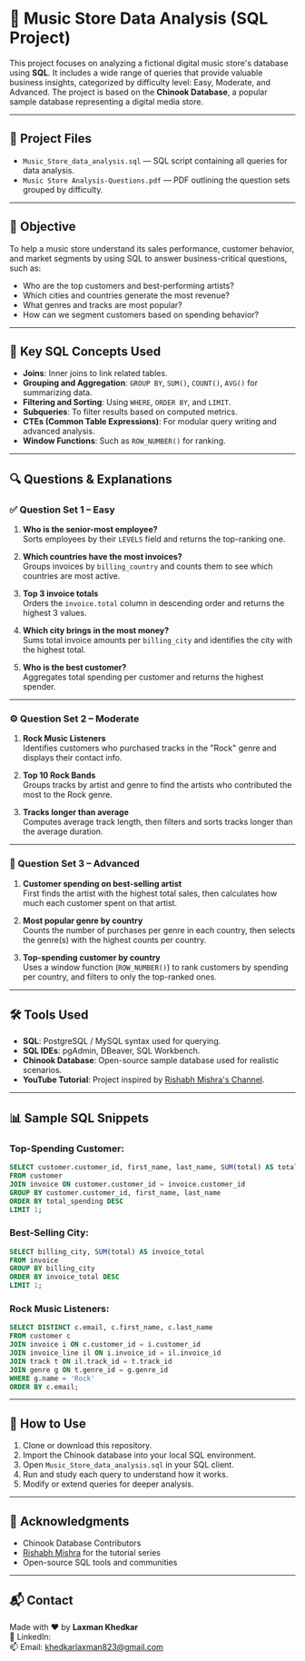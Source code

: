 
# 🎵 Music Store Data Analysis (SQL Project)

This project focuses on analyzing a fictional digital music store's database using **SQL**. It includes a wide range of queries that provide valuable business insights, categorized by difficulty level: Easy, Moderate, and Advanced. The project is based on the **Chinook Database**, a popular sample database representing a digital media store.

---

## 📁 Project Files

- `Music_Store_data_analysis.sql` — SQL script containing all queries for data analysis.
- `Music Store Analysis-Questions.pdf` — PDF outlining the question sets grouped by difficulty.

---

## 🎯 Objective

To help a music store understand its sales performance, customer behavior, and market segments by using SQL to answer business-critical questions, such as:

- Who are the top customers and best-performing artists?
- Which cities and countries generate the most revenue?
- What genres and tracks are most popular?
- How can we segment customers based on spending behavior?

---

## 🧠 Key SQL Concepts Used

- **Joins**: Inner joins to link related tables.
- **Grouping and Aggregation**: `GROUP BY`, `SUM()`, `COUNT()`, `AVG()` for summarizing data.
- **Filtering and Sorting**: Using `WHERE`, `ORDER BY`, and `LIMIT`.
- **Subqueries**: To filter results based on computed metrics.
- **CTEs (Common Table Expressions)**: For modular query writing and advanced analysis.
- **Window Functions**: Such as `ROW_NUMBER()` for ranking.

---

## 🔍 Questions & Explanations

### ✅ Question Set 1 – Easy

1. **Who is the senior-most employee?**  
   Sorts employees by their `LEVELS` field and returns the top-ranking one.

2. **Which countries have the most invoices?**  
   Groups invoices by `billing_country` and counts them to see which countries are most active.

3. **Top 3 invoice totals**  
   Orders the `invoice.total` column in descending order and returns the highest 3 values.

4. **Which city brings in the most money?**  
   Sums total invoice amounts per `billing_city` and identifies the city with the highest total.

5. **Who is the best customer?**  
   Aggregates total spending per customer and returns the highest spender.

---

### ⚙️ Question Set 2 – Moderate

1. **Rock Music Listeners**  
   Identifies customers who purchased tracks in the "Rock" genre and displays their contact info.

2. **Top 10 Rock Bands**  
   Groups tracks by artist and genre to find the artists who contributed the most to the Rock genre.

3. **Tracks longer than average**  
   Computes average track length, then filters and sorts tracks longer than the average duration.

---

### 🧠 Question Set 3 – Advanced

1. **Customer spending on best-selling artist**  
   First finds the artist with the highest total sales, then calculates how much each customer spent on that artist.

2. **Most popular genre by country**  
   Counts the number of purchases per genre in each country, then selects the genre(s) with the highest counts per country.

3. **Top-spending customer by country**  
   Uses a window function (`ROW_NUMBER()`) to rank customers by spending per country, and filters to only the top-ranked ones.

---

## 🛠 Tools Used

- **SQL**: PostgreSQL / MySQL syntax used for querying.
- **SQL IDEs**: pgAdmin, DBeaver, SQL Workbench.
- **Chinook Database**: Open-source sample database used for realistic scenarios.
- **YouTube Tutorial**: Project inspired by [Rishabh Mishra's Channel](https://www.youtube.com/@RishabhMishraOfficial).

---

## 📊 Sample SQL Snippets

### Top-Spending Customer:
```sql
SELECT customer.customer_id, first_name, last_name, SUM(total) AS total_spending
FROM customer
JOIN invoice ON customer.customer_id = invoice.customer_id
GROUP BY customer.customer_id, first_name, last_name
ORDER BY total_spending DESC
LIMIT 1;
```

### Best-Selling City:
```sql
SELECT billing_city, SUM(total) AS invoice_total
FROM invoice
GROUP BY billing_city
ORDER BY invoice_total DESC
LIMIT 1;
```

### Rock Music Listeners:
```sql
SELECT DISTINCT c.email, c.first_name, c.last_name
FROM customer c
JOIN invoice i ON c.customer_id = i.customer_id
JOIN invoice_line il ON i.invoice_id = il.invoice_id
JOIN track t ON il.track_id = t.track_id
JOIN genre g ON t.genre_id = g.genre_id
WHERE g.name = 'Rock'
ORDER BY c.email;
```

---

## 📌 How to Use

1. Clone or download this repository.
2. Import the Chinook database into your local SQL environment.
3. Open `Music_Store_data_analysis.sql` in your SQL client.
4. Run and study each query to understand how it works.
5. Modify or extend queries for deeper analysis.

---

## 🙌 Acknowledgments

- Chinook Database Contributors
- [Rishabh Mishra](https://www.youtube.com/@RishabhMishraOfficial) for the tutorial series
- Open-source SQL tools and communities

---

## 📬 Contact

Made with ❤️ by **Laxman Khedkar**  
🔗 LinkedIn:  
📫 Email: khedkarlaxman823@gmail.com

